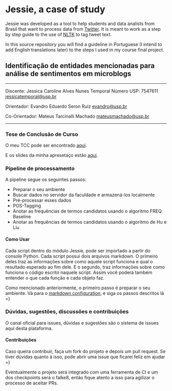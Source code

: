 # Jessie, a case of study

Jessie was developed as a tool to help students and data analists from Brasil that want to
process data from [Twitter](https://twitter.com/). It is meant to work as a
step by step guide to the use of [NLTK](http://nltk.org/) to tag tweet text.

In this source repository you will find a guideline in Portuguese (I intend to add
English translations later) to the steps I used in my course final project.


## Identificação de entidades mencionadas para análise de sentimentos em microblogs
---

Discente: Jessica Caroline Alves Nunes Temporal
Número USP: 7547611
jessicatemporal@usp.br

Orientador: Evandro Eduardo Seron Ruiz
evandro@usp.br

Co-Orientador: Mateus Tarcinalli Machado
mateusmachado@usp.br

---

### Tese de Conclusão de Curso

O meu TCC pode ser encontrado [aqui](https://drive.google.com/open?id=0BxeG4Yg1C3hHOXZ1T1JSazY1VGs).

E os slides da minha apresetaço estão [aqui](https://speakerdeck.com/jtemporal/final-graduation-project).

### Pipeline de processamento

A pipeline segue os seguintes passos:

 - Preparar o seu ambiente
 - Buscar dados no servidor da faculdade e armazená-los localmente
 - Pré-processar esses dados
 - POS-Tagging
 - Anotar as frequências de termos candidatos usando o algoritmo FREQ Baseline
 - Anotar as frequências de termos candidatos usando o algoritmo de Hu e Liu

#### Como Usar

Cada script dentro do módulo Jessie, pode ser importado a partir do console
Python. Cada script possui dois arquivos markdown. O primeiro deles traz
as informações sobre como aquele script funciona e qual o resultado esperado
ao fim dele. E o segundo, traz informações sobre como funciona o código escrito
naquele script. Assim você poderá também entender o que cada função e cada objeto
faz.

Como mencionado anteriormente, o primeiro passo é preparar o seu ambiente. Vá para
o [markdown configuration](https://github.com/jtemporal/jessie/blob/master/configuration.md),
e siga os passos descritos lá =)

### Dúvidas, sugestões, discussões e contribuições

O canal oficial para issues, dúvidas e sugestões são o sistema de issues aqui
desta plataforma.

#### Contribuições
Caso queira contribuir, faça um fork do projeto e depois um pull request.
Se tiver dúvidas quanto à isso, pode abrir uma issue que ficarei feliz em ajudar =)

Eventualmente o projeto será integrado com uma ferramenta de CI e um dos
checkpoints será o falke8, então fique atento a isso para agilizar o processo
de aceitar PRs.
